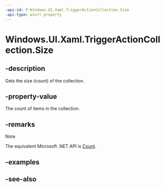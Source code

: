 ```yaml
---
-api-id: P:Windows.UI.Xaml.TriggerActionCollection.Size
-api-type: winrt property
---
```


<!-- Property syntax
public uint Size { get; }
-->

# Windows.UI.Xaml.TriggerActionCollection.Size

## -description
Gets the size (count) of the collection.



## -property-value
The count of items in the collection.

## -remarks
> [!NOTE]
> The equivalent Microsoft .NET API is [Count](/dotnet/api/system.windows.triggeractioncollection.count).

## -examples

## -see-also
